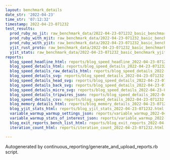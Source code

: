 ```yaml
---
layout: benchmark_details
date_str: '2022-04-23'
time_str: '07:12:32'
timestamp: 2022-04-23-071232
test_results:
  prod_ruby_no_jit: raw_benchmark_data/2022-04-23-071232_basic_benchmark_prod_ruby_no_jit.json
  prod_ruby_with_mjit: raw_benchmark_data/2022-04-23-071232_basic_benchmark_prod_ruby_with_mjit.json
  prod_ruby_with_yjit: raw_benchmark_data/2022-04-23-071232_basic_benchmark_prod_ruby_with_yjit.json
  yjit_rust_proto: raw_benchmark_data/2022-04-23-071232_basic_benchmark_yjit_rust_proto.json
  yjit_stats: raw_benchmark_data/2022-04-23-071232_basic_benchmark_yjit_stats.json
reports:
  blog_speed_headline_html: reports/blog_speed_headline_2022-04-23-071232.html
  blog_speed_details_html: reports/blog_speed_details_2022-04-23-071232.html
  blog_speed_details_raw_details_html: reports/blog_speed_details_2022-04-23-071232.raw_details.html
  blog_speed_details_svg: reports/blog_speed_details_2022-04-23-071232.svg
  blog_speed_details_head_svg: reports/blog_speed_details_2022-04-23-071232.head.svg
  blog_speed_details_back_svg: reports/blog_speed_details_2022-04-23-071232.back.svg
  blog_speed_details_micro_svg: reports/blog_speed_details_2022-04-23-071232.micro.svg
  blog_speed_details_tripwires_json: reports/blog_speed_details_2022-04-23-071232.tripwires.json
  blog_speed_details_csv: reports/blog_speed_details_2022-04-23-071232.csv
  blog_memory_details_html: reports/blog_memory_details_2022-04-23-071232.html
  blog_yjit_stats_html: reports/blog_yjit_stats_2022-04-23-071232.html
  variable_warmup_warmup_settings_json: reports/variable_warmup_2022-04-23-071232.warmup_settings.json
  variable_warmup_stats_of_interest_json: reports/variable_warmup_2022-04-23-071232.stats_of_interest.json
  blog_exit_reports_bench_list_html: reports/blog_exit_reports_2022-04-23-071232.bench_list.html
  iteration_count_html: reports/iteration_count_2022-04-23-071232.html

---
```

Autogenerated by continuous_reporting/generate_and_upload_reports.rb script.
